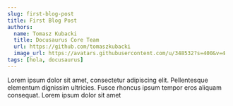 ```yaml
---
slug: first-blog-post
title: First Blog Post
authors:
  name: Tomasz Kubacki
  title: Docusaurus Core Team
  url: https://github.com/tomaszkubacki
  image_url: https://avatars.githubusercontent.com/u/348532?s=400&v=4
tags: [hola, docusaurus]
---
```


Lorem ipsum dolor sit amet, consectetur adipiscing elit. Pellentesque elementum dignissim ultricies. Fusce rhoncus ipsum tempor eros aliquam consequat. Lorem ipsum dolor sit amet
